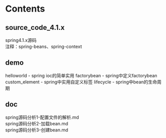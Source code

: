 # Contents

## source_code_4.1.x 

spring4.1.x源码  
注释：spring-beans、spring-context  

## demo

helloworld - spring ioc的简单实用
factorybean - spring中定义factorybean
custom_element - spring中实用自定义标签
lifecycle - spring中bean的生命周期

## doc

spring源码分析1-配置文件的解析.md  
spring源码分析2-加载bean.md  
spring源码分析3-创建bean.md  

